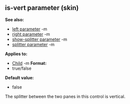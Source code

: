 ## is-vert parameter (skin)
**See also:**
*   [left parameter](/ref/%7Bskin%7D/param/left.md) -m
*   [right parameter](/ref/%7Bskin%7D/param/right.md) -m
*   [show-splitter parameter](/ref/%7Bskin%7D/param/show-splitter.md) -m
*   [splitter parameter](/ref/%7Bskin%7D/param/splitter.md) -m
<!-- -->
**Applies to:**
*   [Child](/ref/%7Bskin%7D/control/child.md) -m<!-- -->
**Format:**
*   true/false
<!-- -->
**Default value:**
*   false


The splitter between the two panes in this control is vertical.